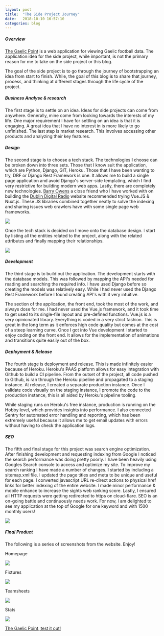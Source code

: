 ```yaml
---
layout: post
title:  "The Side Project Journey"
date:   2018-10-10 16:57:10
categories: blog
---
```


##### Overview

 [The Gaelic Point](https://www.thegaelicpoint.ie) is a web application for viewing Gaelic football data. The application idea for the side project, while important, is not the primary reason for me to take on the side project or this blog. 

The goal of the side project is to go through the journey of bootstrapping an idea from start to finish. While, the goal of this blog is to share that journey, process, and thinking at different stages through the life cycle of the project.
 
##### Business Analyse & research 

The first stage is to settle on an idea. Ideas for side projects can come from anywhere. Generally, mine come from looking towards the interests of my life. One major requirement I have for settling on an idea is that it is engaging. A great idea that I have no interest in is more likely to go unfinished. The last step is market research. This involves accessing other products and analyzing their key features.  

##### Design

The second stage is to choose a tech stack. The technologies I choose can be broken down into three sets. Those that I know suit the application, which are Python, Django, GIT, Heroku. Those that I have been wanting to try, DRF or Django Rest Framework is one. It allows me to build a single page application and avoid Django's server-side templating, which I find very restrictive for building modern web apps. Lastly, there are completely new technologies.  [Barry Owens](http://www.barryowens.net/) a close friend who I have worked with on building the [Dublin Digital Radio](https://listen.dublindigitalradio.com/)  website recommended trying Vue.JS & Nuxt.js. These JS libraries combined together neatly to solve the indexing and sharing issues web crawlers have with some single page web frameworks.

<div class="honeycombpic-short">
<img src="https://github.com/bawn92/bawn92.github.io/blob/master/assets/img/system-arch.png?raw=true"/>
</div>


Once the tech stack is decided on I move onto the database design. I start by listing all the entities related to the project, along with the related attributes and finally mapping their relationships. 


<div class="honeycombpic-long">
<img src="https://github.com/bawn92/bawn92.github.io/blob/master/assets/img/database-design.png?raw=true"/>
</div>


##### Development

The third stage is to build out the application. The development starts with the database models. This was followed by mapping the API's needed for reading and searching the required info. I have used Django before so creating the models was relatively easy. While I had never used the Django Rest Framework before I found creating API's with it very intuitive. 

The section of the application, the front end, took the most of the work, and always dose for me. I had never used the Vue.js framework, and it took time to get used to its single-file layout and pre-defined functions. Vue.js is a very opinionated library. Everything is coded in a very strict fashion. This is great in the long term as it enforces high code quality but comes at the cost of a steep learning curve. Once I got into Vue development I started to enjoy coding on the front end. It allows for the implementation of animations and transitions quite easily out of the box.


##### Deployment & Release

The fourth stage is deployment and release. This is made infinitely easier because of Heroku. Heroku's PAAS platform allows for easy integration with Github to build a CI pipeline. From the outset of the project, all code pushed to Github, is ran through the Heroku pipeline and propagated to a staging instance. At release, I created a separate production instance. Once I validate code visually on the staging instance, I promote the code to the production instance, this is all aided by Heroku's pipeline tooling. 

While staging runs on Heroku's free instance, production is running on the Hobby level, which provides insights into performance. I also connected Sentry for automated error handling and reporting, which has been extremely useful because it allows me to get email updates with errors without having to check the application logs.

##### SEO

The fifth and final stage for this project was search engine optimization. After finishing development and requesting indexing from Google I noticed the search performance was doing pretty poorly. I have been heavily using Googles Search console to access and optimize my site. To improve my search ranking I have made a number of changes. I started by including a sitemap.xml file. I updated the page titles and meta to be unique and useful for each page. I converted javascript URL re-direct actions to physical href links for better indexing of the entire website. I made minor performance & mobile enhance to increase the sights web ranking score. Lastly, I ensured all HTTP requests were getting redirected to https on cloud-flare. SEO is an on-going battle and continuously needs work. For now, I am delighted to see my application at the top of Google for one keyword and with 1500 monthly users!

<div class="honeycombpic">
<img src="https://github.com/bawn92/bawn92.github.io/blob/master/assets/img/growth.png?raw=true"/>
</div>

##### Final Product

The following is a series of screenshots from the website. Enjoy!

Homepage

<div class="honeycombpic">
<img src="https://github.com/bawn92/bawn92.github.io/blob/master/assets/img/points_homescreen.png?raw=true"/>
</div>

Fixtures

<div class="honeycombpic">
<img src="https://github.com/bawn92/bawn92.github.io/blob/master/assets/img/points_brackets.png?raw=true"/>
</div>

Teamsheets

<div class="honeycombpic">
<img src="https://github.com/bawn92/bawn92.github.io/blob/master/assets/img/points_teamsheets.png?raw=true"/>
</div>

Stats

<div class="honeycombpic">
<img src="https://github.com/bawn92/bawn92.github.io/blob/master/assets/img/points_charts.png?raw=true"/>
</div>

 [The Gaelic Point, test it out! ](https://www.thegaelicpoint.ie)




